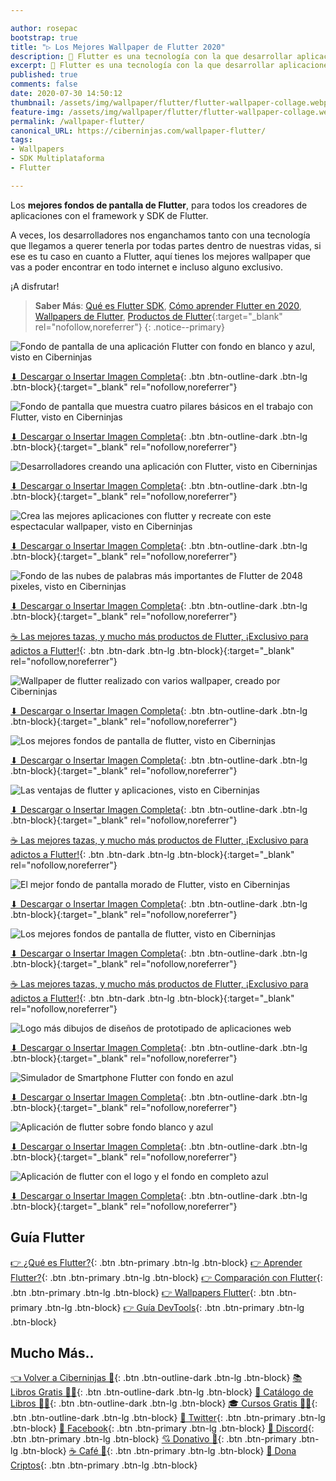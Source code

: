 ```yaml
---

author: rosepac
bootstrap: true
title: "▷ Los Mejores Wallpaper de Flutter 2020"
description: 🚀 Flutter es una tecnología con la que desarrollar aplicaciones iOS y Android con Flutter y que es tendencia este año. Aquí tienes los mejores fondos de pantalla para tu ordenador
excerpt: 🚀 Flutter es una tecnología con la que desarrollar aplicaciones iOS y Android con Flutter y que es tendencia este año. Aquí tienes los mejores fondos de pantalla para tu ordenador
published: true
comments: false
date: 2020-07-30 14:50:12
thumbnail: /assets/img/wallpaper/flutter/flutter-wallpaper-collage.webp
feature-img: /assets/img/wallpaper/flutter/flutter-wallpaper-collage.webp
permalink: /wallpaper-flutter/
canonical_URL: https://ciberninjas.com/wallpaper-flutter/
tags:
- Wallpapers
- SDK Multiplataforma
- Flutter

---
```


Los **mejores fondos de pantalla de Flutter**, para todos los creadores de aplicaciones con el framework y SDK de Flutter.

A veces, los desarrolladores nos enganchamos tanto con una tecnología que llegamos a querer tenerla por todas partes dentro de nuestras vidas, si ese es tu caso en cuanto a Flutter, aquí tienes los mejores wallpaper que vas a poder encontrar en todo internet e incluso alguno exclusivo.

¡A disfrutar!

> **Saber Más**: [Qué es Flutter SDK](/que-es-flutter-y-por-que-debes-aprenderlo/), [Cómo aprender Flutter en 2020](/como-aprender-flutter/), [Wallpapers de Flutter](/wallpaper-flutter/), [Productos de Flutter](https://ciberninjas.redbubble.com){:target="_blank" rel="nofollow,noreferrer"}
{: .notice--primary}

![Fondo de pantalla de una aplicación Flutter con fondo en blanco y azul, visto en Ciberninjas](/assets/img/wallpaper/flutter/flutter_entradas_pantalla_blog.webp "Fondo de pantalla de una aplicación Flutter con fondo en blanco y azul, visto en Ciberninjas")

[⬇ Descargar o Insertar Imagen Completa](https://ibb.co/B4QGGCS){: .btn .btn-outline-dark .btn-lg .btn-block}{:target="_blank" rel="nofollow,noreferrer"}

![Fondo de pantalla que muestra cuatro pilares básicos en el trabajo con Flutter, visto en Ciberninjas](/assets/img/wallpaper/flutter/flutter-4-pilares.webp "Fondo de pantalla que muestra cuatro pilares básicos en el trabajo con Flutter, visto en Ciberninjas")

[⬇ Descargar o Insertar Imagen Completa](https://ibb.co/59dbpc9){: .btn .btn-outline-dark .btn-lg .btn-block}{:target="_blank" rel="nofollow,noreferrer"}

![Desarrolladores creando una aplicación con Flutter, visto en Ciberninjas](/assets/img/wallpaper/flutter/flutter-trabajadores.webp "Desarrolladores creando una aplicación con Flutter, visto en Ciberninjas")

[⬇ Descargar o Insertar Imagen Completa](https://ibb.co/59dbpc9){: .btn .btn-outline-dark .btn-lg .btn-block}{:target="_blank" rel="nofollow,noreferrer"}

![Crea las mejores aplicaciones con flutter y recreate con este espectacular wallpaper, visto en Ciberninjas](/assets/img/wallpaper/flutter/flutter_wallpaper_app.webp "Crea las mejores aplicaciones con flutter y recreate con este espectacular wallpaper, visto en Ciberninjas")

[⬇ Descargar o Insertar Imagen Completa](https://ibb.co/PTv73Pv){: .btn .btn-outline-dark .btn-lg .btn-block}{:target="_blank" rel="nofollow,noreferrer"}

![Fondo de las nubes de palabras más importantes de Flutter de 2048 pixeles, visto en Ciberninjas](/assets/img/wallpaper/flutter/2048px-flutter-nube-palabras-y-logo.webp "Fondo de las nubes de palabras más importantes de Flutter de 2048 pixeles, visto en Ciberninjas")

[⬇ Descargar o Insertar Imagen Completa](https://ibb.co/L57nRkP){: .btn .btn-outline-dark .btn-lg .btn-block}{:target="_blank" rel="nofollow,noreferrer"}

[☕ Las mejores tazas, y mucho más productos de Flutter, ¡Exclusivo para adictos a Flutter!](https://www.amazon.es/shop/cibercursos){: .btn .btn-dark .btn-lg .btn-block}{:target="_blank" rel="nofollow,noreferrer"}

![Wallpaper de flutter realizado con varios wallpaper, creado por Ciberninjas](/assets/img/wallpaper/flutter/flutter-wallpaper-collage.webp "Wallpaper de flutter realizado con varios wallpaper, creado por Ciberninjas")

[⬇ Descargar o Insertar Imagen Completa](https://ibb.co/B4QGGCS){: .btn .btn-outline-dark .btn-lg .btn-block}{:target="_blank" rel="nofollow,noreferrer"}

![Los mejores fondos de pantalla de flutter, visto en Ciberninjas](/assets/img/wallpaper/flutter/2048px-flutter-development-programming-language-programming-web-development.webp "Los mejores fondos de pantalla de flutter")

[⬇ Descargar o Insertar Imagen Completa](https://ibb.co/YLRxmTZ){: .btn .btn-outline-dark .btn-lg .btn-block}{:target="_blank" rel="nofollow,noreferrer"}

![Las ventajas de flutter y aplicaciones, visto en Ciberninjas](/assets/img/wallpaper/flutter/Top-Flutter-Advantages.webp "Las ventajas de flutter y aplicaciones, visto en Ciberninjas")

[⬇ Descargar o Insertar Imagen Completa](https://ibb.co/D8xHfV4){: .btn .btn-outline-dark .btn-lg .btn-block}{:target="_blank" rel="nofollow,noreferrer"}

[☕ Las mejores tazas, y mucho más productos de Flutter, ¡Exclusivo para adictos a Flutter!](https://www.amazon.es/shop/cibercursos){: .btn .btn-dark .btn-lg .btn-block}{:target="_blank" rel="nofollow,noreferrer"}

![El mejor fondo de pantalla morado de Flutter, visto en Ciberninjas](/assets/img/wallpaper/flutter/flutter-wallpaper-morado.webp "El mejor fondo de pantalla morado de Flutter, visto en Ciberninjas")

[⬇ Descargar o Insertar Imagen Completa](https://ibb.co/tJSzP92){: .btn .btn-outline-dark .btn-lg .btn-block}{:target="_blank" rel="nofollow,noreferrer"}

![Los mejores fondos de pantalla de flutter, visto en Ciberninjas](/assets/img/wallpaper/flutter/flutter-toda-pantalla.webp "Los mejores fondos de pantalla de flutter")

[⬇ Descargar o Insertar Imagen Completa](https://ibb.co/R07jv1R){: .btn .btn-outline-dark .btn-lg .btn-block}{:target="_blank" rel="nofollow,noreferrer"}

[☕ Las mejores tazas, y mucho más productos de Flutter, ¡Exclusivo para adictos a Flutter!](https://www.amazon.es/shop/cibercursos){: .btn .btn-dark .btn-lg .btn-block}{:target="_blank" rel="nofollow,noreferrer"}

![Logo más dibujos de diseños de prototipado de aplicaciones web](/assets/img/wallpaper/flutter/flutter-ios-aplicacion.webp "Los mejores fondos de pantalla de flutter")

[⬇ Descargar o Insertar Imagen Completa](https://ibb.co/n1KYjDW){: .btn .btn-outline-dark .btn-lg .btn-block}{:target="_blank" rel="nofollow,noreferrer"}

![Simulador de Smartphone Flutter con fondo en azul](/assets/img/wallpaper/flutter/flutter_entradas_pantalla_blog.webp "Los mejores fondos de pantalla de flutter")

[⬇ Descargar o Insertar Imagen Completa](https://ibb.co/B4QGGCS){: .btn .btn-outline-dark .btn-lg .btn-block}{:target="_blank" rel="nofollow,noreferrer"}

![Aplicación de flutter sobre fondo blanco y azul](/assets/img/wallpaper/flutter/flutter-introduccion.webp "Los mejores fondos de pantalla de flutter")

[⬇ Descargar o Insertar Imagen Completa](https://ibb.co/024m6KP){: .btn .btn-outline-dark .btn-lg .btn-block}{:target="_blank" rel="nofollow,noreferrer"}

![Aplicación de flutter con el logo y el fondo en completo azul](/assets/img/wallpaper/flutter/flutter-wallpaper_app.webp "Los mejores fondos de pantalla de flutter")

[⬇ Descargar o Insertar Imagen Completa](https://ibb.co/PTv73Pv){: .btn .btn-outline-dark .btn-lg .btn-block}{:target="_blank" rel="nofollow,noreferrer"}

## Guía Flutter

[👉 ¿Qué es Flutter?](/que-es-flutter-y-por-que-debes-aprenderlo/){: .btn .btn-primary .btn-lg .btn-block} [👉 Aprender Flutter?](/como-aprender-flutter/){: .btn .btn-primary .btn-lg .btn-block} [👉 Comparación con Flutter](/comparacion-flutter-react-native-xamarin/){: .btn .btn-primary .btn-lg .btn-block} [👉 Wallpapers Flutter](/wallpaper-flutter/){: .btn .btn-primary .btn-lg .btn-block} [👉 Guía DevTools](/flutter-dart-devtools/){: .btn .btn-primary .btn-lg .btn-block}

## Mucho Más..

[👈 Volver a Ciberninjas 🏡](/){: .btn .btn-outline-dark .btn-lg .btn-block}
[📚 Libros Gratis 🕵️‍♂️](/biblioteca-de-programacion-y-tecnologia/#page-title){: .btn .btn-outline-dark .btn-lg .btn-block}
[🛒 Catálogo de Libros 👨‍💻](/catalogo/#page-title){: .btn .btn-outline-dark .btn-lg .btn-block}
[🎓 Cursos Gratis 👨‍🏫](/cursos-tecnologia/#page-title){: .btn .btn-outline-dark .btn-lg .btn-block}
[🐤 Twitter](https://kutt.it/ciberninjast){: .btn .btn-primary .btn-lg .btn-block} [📘 Facebook](https://kutt.it/cibercursos){: .btn .btn-primary .btn-lg .btn-block} [💭 Discord](https://kutt.it/ciberninjas_discord){: .btn .btn-primary .btn-lg .btn-block} [💘 Donativo 🥰](https://kutt.it/donativo){: .btn .btn-primary .btn-lg .btn-block} [☕ Café 👏](https://kutt.it/Cafe){: .btn .btn-primary .btn-lg .btn-block} [🎁 Dona Criptos](https://kutt.it/ciberninjas_discord){: .btn .btn-primary .btn-lg .btn-block}
